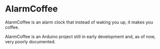 # AlarmCoffee
AlarmCoffee is an alarm clock that instead of waking you up, it makes you coffee.

AlarmCoffee is an Arduino project still in early development and, as of now, very poorly documented.
